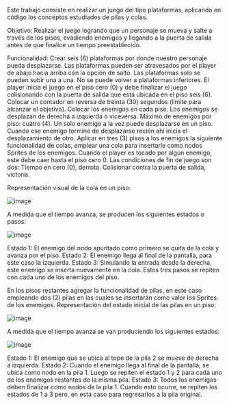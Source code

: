 Este trabajo consiste en realizar un juego del tipo plataformas, aplicando en código los conceptos estudiados de pilas y colas.

Objetivo:
Realizar el juego logrando que un personaje se mueva y salte a través de los pisos, evadiendo enemigos y llegando a la puerta de salida antes de que finalice un tiempo preestablecido.

Funcionalidad:
Crear seis (6) plataformas por donde nuestro personaje pueda desplazarse.
Las plataformas pueden ser atravesados por el player de abajo hacia arriba con la opción de salto. Las plataformas solo se pueden subir una a una. No se puede volver a plataformas inferiores.
El player inicia el juego en el piso cero (0) y debe finalizar el juego colisionando con la puerta de salida que está ubicada en el piso seis (6).
Colocar un contador en reversa de treinta (30) segundos (límite para alcanzar el objetivo).
Colocar los enemigos en cada piso. Los enemigos se desplazan de derecha a izquierda o viceversa. Máximo de enemigos por piso: cuatro (4).
Un solo enemigo a la vez puede desplazarse en un piso. Cuando ese enemigo termine de desplazarse recién ahí inicia el desplazamiento de otro.
Aplicar en tres (3) pisos a los enemigos la siguiente funcionalidad de colas, emplear una cola para insertarle como nodos Sprites de los enemigos.
Cuando el player es tocado por algún enemigo, este debe caer hasta el piso cero 0.
Las condiciones de fin de juego son dos:
Tiempo en cero (0), derrota.
Colisionar contra la puerta de salida, victoria.

Representación visual de la cola en un piso:

![image](https://user-images.githubusercontent.com/83043304/120076726-77e6ee00-c07d-11eb-8b56-ab2124d76c89.png)

A medida que el tiempo avanza, se producen los siguientes estados o pasos:

![image](https://user-images.githubusercontent.com/83043304/120076732-7e756580-c07d-11eb-843f-79d6d62a2a9a.png)

Estado 1: El enemigo del nodo apuntado como primero se quita de la cola y avanza por el piso.
Estado 2: El enemigo llega al final de la pantalla, para este caso la izquierda.
Estado 3: Simulando la entrada desde la derecha, este enemigo se inserta nuevamente en la  cola.
Estos tres pasos se repiten con cada uno de los enemigos del piso.

En los pisos restantes agregar la funcionalidad de pilas, en este caso empleando dos (2) pilas en las cuales se insertarán como valor los Sprites de los enemigos.
Representación del estado inicial de las pilas en un piso:

![image](https://user-images.githubusercontent.com/83043304/120076739-8503dd00-c07d-11eb-9819-60a29c90363a.png)


A medida que el tiempo avanza se van produciendo los siguientes estados:

![image](https://user-images.githubusercontent.com/83043304/120076744-8a612780-c07d-11eb-911d-82283158d581.png)


Estado 1: El enemigo que se ubica al tope de la pila 2 se mueve de derecha a izquierda.
Estado 2: Cuando el enemigo llega al final de la pantalla, se ubica como nodo en la pila 1. Luego se repiten el estado 1 y 2 para cada uno de los enemigos restantes de la misma pila.
Estado 3: Todos los enemigos deben finalizar como nodos de la pila 1. Cuando esto ocurre, se repiten los estados de 1 a 3 pero, en esta caso para regresarlos a la pila original.

